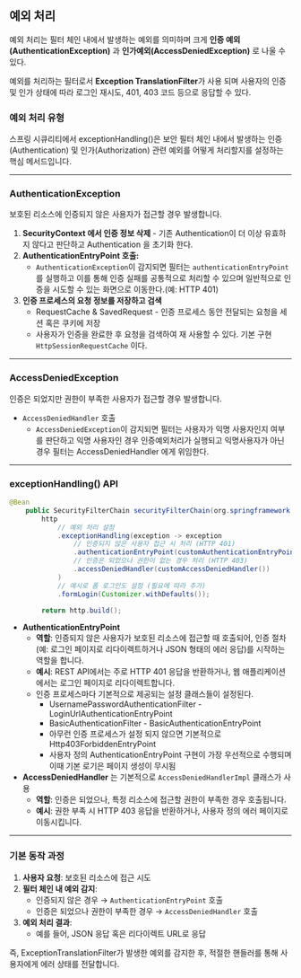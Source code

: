 ## 예외 처리
예외 처리는 필터 체인 내에서 발생하는 예외를 의미하며 크게 **인증 예외(AuthenticationException)** 과 **인가예외(AccessDeniedException)** 로 나울 수 있다.  
  
예외를 처리하는 필터로서 **Exception TranslationFilter**가 사용 되며 사용자의 인증 및 인가 상태에 따라 로그인 재시도, 401, 403 코드 등으로 응답할 수 있다.  
  
### 예외 처리 유형
스프링 시큐리티에서 exceptionHandling()은 보안 필터 체인 내에서 발생하는 인증(Authentication) 및 인가(Authorization) 관련 예외를 어떻게 처리할지를 설정하는 핵심 메서드입니다.  
  

---
  
### AuthenticationException

보호된 리소스에 인증되지 않은 사용자가 접근할 경우 발생합니다.  

1. **SecurityContext 에서 인증 정보 삭제** - 기존 Authentication이 더 이상 유효하지 않다고 판단하고 Authentication 을 초기화 한다.
2. **AuthenticationEntryPoint 호출:**
   - `AuthenticationException`이 감지되면 필터는 `authenticationEntryPoint`를 실행하고 이를 통해 인증 실패를 공통적으로 처리할 수 있으며 일반적으로 인증을 시도할 수 있는 화면으로 이동한다.(예: HTTP 401)
3. **인증 프로세스의 요청 정보를 저장하고 검색**
   - RequestCache & SavedRequest - 인증 프로세스 동안 전달되는 요청을 세션 혹은 쿠키에 저장
   - 사용자가 인증을 완료한 후 요청을 검색하여 재 사용할 수 있다. 기본 구현 `HttpSessionRequestCache` 이다.
  
---
  
### AccessDeniedException
인증은 되었지만 권한이 부족한 사용자가 접근할 경우 발생합니다.  
  
- `AccessDeniedHandler` 호출
  - `AccessDeniedException`이 감지되면 필터는 사용자가 익명 사용자인지 여부를 판단하고 익명 사용자인 경우 인증예외처리가 실행되고 익명사용자가 아닌 경우 필터는 AccessDeniedHandler 에게 위임한다.
  
  

---
  
### exceptionHandling() API
  
```java
@Bean
    public SecurityFilterChain securityFilterChain(org.springframework.security.config.annotation.web.builders.HttpSecurity http) throws Exception {
        http
            // 예외 처리 설정
            .exceptionHandling(exception -> exception
                // 인증되지 않은 사용자 접근 시 처리 (HTTP 401)
                .authenticationEntryPoint(customAuthenticationEntryPoint())
                // 인증은 되었으나 권한이 없는 경우 처리 (HTTP 403)
                .accessDeniedHandler(customAccessDeniedHandler())
            )
            // 예시로 폼 로그인도 설정 (필요에 따라 추가)
            .formLogin(Customizer.withDefaults());

        return http.build();
```

- **AuthenticationEntryPoint**
    - **역할**: 인증되지 않은 사용자가 보호된 리소스에 접근할 때 호출되어, 인증 절차(예: 로그인 페이지로 리다이렉트하거나 JSON 형태의 에러 응답)를 시작하는 역할을 합니다.
    - **예시**: REST API에서는 주로 HTTP 401 응답을 반환하거나, 웹 애플리케이션에서는 로그인 페이지로 리다이렉트합니다.
    - 인증 프로세스마다 기본적으로 제공되는 설정 클래스들이 설정된다.
      - UsernamePasswordAuthenticationFilter - LoginUrlAuthenticationEntryPoint
      - BasicAuthenticationFilter - BasicAuthenticationEntryPoint
      - 아무런 인증 프로세스가 설정 되지 않으면 기본적으로 Http403ForbiddenEntryPoint
      - 사용자 정의 AuthenticationEntryPoint 구현이 가장 우선적으로 수행되며 이때 기본 로기은 페이지 생성이 무시됨
- **AccessDeniedHandler** 는 기본적으로 `AccessDeniedHandlerImpl` 클래스가 사용
    - **역할**: 인증은 되었으나, 특정 리소스에 접근할 권한이 부족한 경우 호출됩니다.
    - **예시**: 권한 부족 시 HTTP 403 응답을 반환하거나, 사용자 정의 에러 페이지로 이동시킵니다.

---

### 기본 동작 과정

1. **사용자 요청**: 보호된 리소스에 접근 시도
2. **필터 체인 내 예외 감지**:
    - 인증되지 않은 경우 → `AuthenticationEntryPoint` 호출
    - 인증은 되었으나 권한이 부족한 경우 → `AccessDeniedHandler` 호출
3. **예외 처리 결과**:
    - 예를 들어, JSON 응답 혹은 리다이렉트 URL로 응답

즉, ExceptionTranslationFilter가 발생한 예외를 감지한 후, 적절한 핸들러를 통해 사용자에게 에러 상태를 전달합니다.